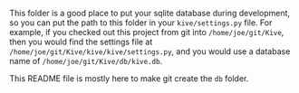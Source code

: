 This folder is a good place to put your sqlite database during development, so
you can put the path to this folder in your `kive/settings.py`
file. For example, if you checked out this project from git into
`/home/joe/git/Kive`, then you would find the settings file at
`/home/joe/git/Kive/kive/kive/settings.py`, and you would use a database
name of `/home/joe/git/Kive/db/kive.db`.

This README file is mostly here to make git create the `db` folder.
